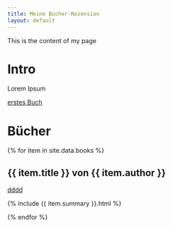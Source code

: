 ```yaml
---
title: Meine Bücher-Rezension
layout: default
---
```


This is the content of my page
# Intro
Lorem Ipsum

[erstes Buch](books/buch_eins.md)

# Bücher
{% for item in site.data.books %}
## {{ item.title }} von {{ item.author }}
<a href="books/{{ item.summary }}">dddd</a>

{% include {{ item.summary }}.html %}

{% endfor %}
